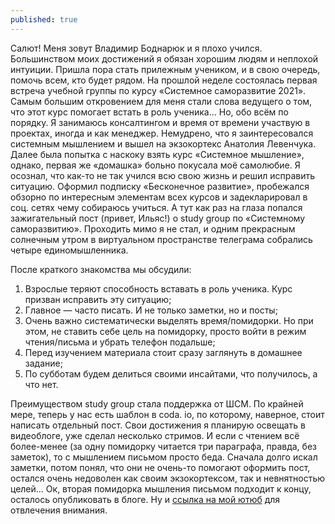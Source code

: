 ```yaml
---
published: true
---
```

Салют! Меня зовут Владимир Боднарюк и я плохо учился. Большинством моих достижений я обязан хорошим людям и неплохой интуиции. Пришла пора стать прилежным учеником, и в свою очередь, помочь всем, кто будет рядом.
На прошлой неделе состоялась первая встреча учебной группы по курсу «Системное саморазвитие 2021». Самым большим откровением для меня стали слова ведущего о том, что этот курс помогает встать в роль ученика… Но, обо всём по порядку.
Я занимаюсь консалтингом и время от времени участвую в проектах, иногда и как менеджер. Немудрено, что я заинтересовался системным мышлением и вышел на экзокортекс Анатолия Левенчука. Далее была попытка с наскоку взять курс «Системное мышление», однако, первая же «домашка» больно покусала моё самолюбие. Я осознал, что как-то не так учился всю свою жизнь и решил исправить ситуацию. Оформил подписку «Бесконечное развитие», пробежался обзорно по интересным элементам всех курсов и задекларировал в соц. сетях чему собираюсь учиться. А тут как раз на глаза попался зажигательный пост (привет, Ильяс!) о study group по «Системному саморазвитию». Проходить мимо я не стал, и одним прекрасным солнечным утром в виртуальном пространстве телеграма собрались четыре единомышленника.

После краткого знакомства мы обсудили:
1. Взрослые теряют способность вставать в роль ученика. Курс призван исправить эту ситуацию;
2. Главное — часто писать. И не только заметки, но и посты;
3. Очень важно систематически выделять время/помидорки. Но при этом, не ставить себе цель на помидорку, просто войти в режим чтения/письма и убрать телефон подальше;
4. Перед изучением материала стоит сразу заглянуть в домашнее задание;
5. По субботам будем делиться своими инсайтами, что получилось, а что нет.

Преимуществом study group стала поддержка от ШСМ. По крайней мере, теперь у нас есть шаблон в coda. io, по которому, наверное, стоит написать отдельный пост.
Свои достижения я планирую освещать в видеоблоге, уже сделал несколько стримов. И если с чтением всё более-менее (за одну помидорку читается три параграфа, правда, без заметок), то с мышлением письмом просто беда. Сначала долго искал заметки, потом понял, что они не очень-то помогают оформить пост, остался очень недоволен как своим экзокортексом, так и невнятностью целей…
Ок, вторая помидорка мышления письмом подходит к концу, осталось опубликовать в блоге.
Ну и [ссылка на мой ютюб](https://www.youtube.com/channel/UC5XHF0x5gPvMw52XIYjExMQ) для отвлечения внимания.
